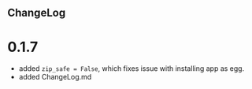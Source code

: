 ChangeLog
---------

0.1.7
=====

* added `zip_safe = False`, which fixes issue with installing app as egg.
* added ChangeLog.md

